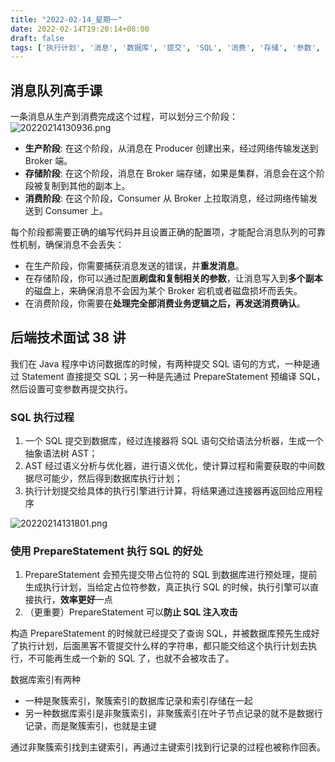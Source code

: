 ```yaml
---
title: "2022-02-14_星期一"
date: 2022-02-14T19:20:14+08:00
draft: false
tags: ['执行计划', '消息', '数据库', '提交', 'SQL', '消费', '存储', '参数', '连接器', '主键索引']
---
```


## 消息队列高手课

一条消息从生产到消费完成这个过程，可以划分三个阶段：
![20220214130936.png](20220214130936.png)

- **生产阶段**: 在这个阶段，从消息在 Producer 创建出来，经过网络传输发送到 Broker 端。
- **存储阶段**: 在这个阶段，消息在 Broker 端存储，如果是集群，消息会在这个阶段被复制到其他的副本上。
- **消费阶段**: 在这个阶段，Consumer 从 Broker 上拉取消息，经过网络传输发送到 Consumer 上。

每个阶段都需要正确的编写代码并且设置正确的配置项，才能配合消息队列的可靠性机制，确保消息不会丢失：

- 在生产阶段，你需要捕获消息发送的错误，并**重发消息**。
- 在存储阶段，你可以通过配置**刷盘和复制相关的参数**，让消息写入到**多个副本**的磁盘上，来确保消息不会因为某个 Broker 宕机或者磁盘损坏而丢失。
- 在消费阶段，你需要在**处理完全部消费业务逻辑之后，再发送消费确认**。

## 后端技术面试 38 讲

我们在 Java 程序中访问数据库的时候，有两种提交 SQL 语句的方式，一种是通过 Statement 直接提交 SQL；另一种是先通过 PrepareStatement 预编译 SQL，然后设置可变参数再提交执行。

### SQL 执行过程

  1. 一个 SQL 提交到数据库，经过连接器将 SQL 语句交给语法分析器，生成一个抽象语法树 AST；
  2. AST 经过语义分析与优化器，进行语义优化，使计算过程和需要获取的中间数据尽可能少，然后得到数据库执行计划；
  3. 执行计划提交给具体的执行引擎进行计算，将结果通过连接器再返回给应用程序

![20220214131801.png](20220214131801.png)

### 使用 PrepareStatement 执行 SQL 的好处

1. PrepareStatement 会预先提交带占位符的 SQL 到数据库进行预处理，提前生成执行计划，当给定占位符参数，真正执行 SQL 的时候，执行引擎可以直接执行，**效率更好**一点
2. （更重要）PrepareStatement 可以**防止 SQL 注入攻击**

构造 PrepareStatement 的时候就已经提交了查询 SQL，并被数据库预先生成好了执行计划，后面黑客不管提交什么样的字符串，都只能交给这个执行计划去执行，不可能再生成一个新的 SQL 了，也就不会被攻击了。

数据库索引有两种
- 一种是聚簇索引，聚簇索引的数据库记录和索引存储在一起
- 另一种数据库索引是非聚簇索引，非聚簇索引在叶子节点记录的就不是数据行记录，而是聚簇索引，也就是主键

通过非聚簇索引找到主键索引，再通过主键索引找到行记录的过程也被称作回表。

